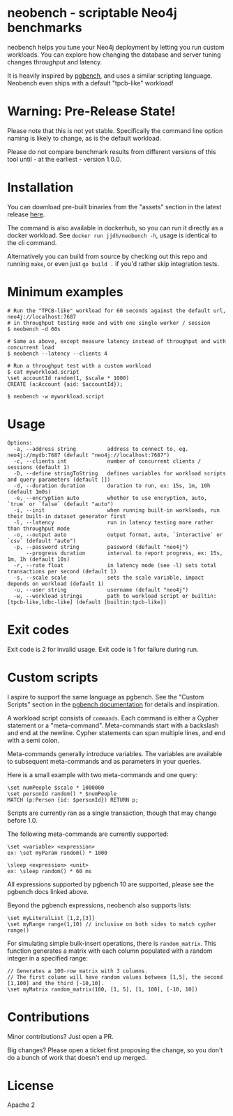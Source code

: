 # neobench - scriptable Neo4j benchmarks

neobench helps you tune your Neo4j deployment by letting you run custom workloads. 
You can explore how changing the database and server tuning changes throughput and latency.

It is heavily inspired by [pgbench](https://www.postgresql.org/docs/10/pgbench.html), and uses a similar scripting language.
Neobench even ships with a default "tpcb-like" workload!

# Warning: Pre-Release State!

Please note that this is not yet stable. 
Specifically the command line option naming is likely to change, as is the default workload.

Please do not compare benchmark results from different versions of this tool until - at the earliest - version 1.0.0.

# Installation

You can download pre-built binaries from the "assets" section in the latest release [here](https://github.com/jakewins/neobench/releases).

The command is also available in dockerhub, so you can run it directly as a docker workload.
See `docker run jjdh/neobench -h`, usage is identical to the cli command.

Alternatively you can build from source by checking out this repo and running `make`, or even just `go build .` if you'd rather skip integration tests.

# Minimum examples

    # Run the "TPCB-like" workload for 60 seconds against the default url, neo4j://localhost:7687
    # in throughput testing mode and with one single worker / session
    $ neobench -d 60s
    
    # Same as above, except measure latency instead of throughput and with concurrent load
    $ neobench --latency --clients 4
    
    # Run a throughput test with a custom workload
    $ cat myworkload.script
    \set accountId random(1, $scale * 1000)
    CREATE (a:Account {aid: $accountId});
    
    $ neobench -w myworkload.script 

# Usage

```
Options:
  -a, --address string          address to connect to, eg. neo4j://mydb:7687 (default "neo4j://localhost:7687")
  -c, --clients int             number of concurrent clients / sessions (default 1)
  -D, --define stringToString   defines variables for workload scripts and query parameters (default [])
  -d, --duration duration       duration to run, ex: 15s, 1m, 10h (default 1m0s)
  -e, --encryption auto         whether to use encryption, auto, `true` or `false` (default "auto")
  -i, --init                    when running built-in workloads, run their built-in dataset generator first
  -l, --latency                 run in latency testing more rather than throughput mode
  -o, --output auto             output format, auto, `interactive` or `csv` (default "auto")
  -p, --password string         password (default "neo4j")
      --progress duration       interval to report progress, ex: 15s, 1m, 1h (default 10s)
  -r, --rate float              in latency mode (see -l) sets total transactions per second (default 1)
  -s, --scale scale             sets the scale variable, impact depends on workload (default 1)
  -u, --user string             username (default "neo4j")
  -w, --workload strings        path to workload script or builtin:[tpcb-like,ldbc-like] (default [builtin:tpcb-like])
```

# Exit codes

Exit code is 2 for invalid usage.
Exit code is 1 for failure during run. 

# Custom scripts

I aspire to support the same language as pgbench. 
See the "Custom Scripts" section in the [pgbench documentation](https://www.postgresql.org/docs/10/pgbench.html) for details and inspiration.

A workload script consists of `commands`. 
Each command is either a Cypher statement or a "meta-command".
Meta-commands start with a backslash and end at the newline.
Cypher statements can span multiple lines, and end with a semi colon.

Meta-commands generally introduce variables. 
The variables are available to subsequent meta-commands and as parameters in your queries. 

Here is a small example with two meta-commands and one query:

    \set numPeople $scale * 1000000
    \set personId random() * $numPeople
    MATCH (p:Person {id: $personId}) RETURN p;

Scripts are currently ran as a single transaction, though that may change before 1.0.

The following meta-commands are currently supported:

    \set <variable> <expression>
    ex: \set myParam random() * 1000
    
    \sleep <expression> <unit>
    ex: \sleep random() * 60 ms

All expressions supported by pgbench 10 are supported, please see the pgbench docs linked above.

Beyond the pgbench expressions, neobench also supports lists:

    \set myLiteralList [1,2,[3]]
    \set myRange range(1,10) // inclusive on both sides to match cypher range()

For simulating simple bulk-insert operations, there is `random_matrix`.
This function generates a matrix with each column populated with a random integer in a specified range:

    // Generates a 100-row matrix with 3 columns.
    // The first column will have random values between [1,5], the second [1,100] and the third [-10,10].
    \set myMatrix random_matrix(100, [1, 5], [1, 100], [-10, 10])

# Contributions

Minor contributions? Just open a PR. 

Big changes? Please open a ticket first proposing the change, so you don't do a bunch of work that doesn't end up merged.
  
# License

Apache 2
